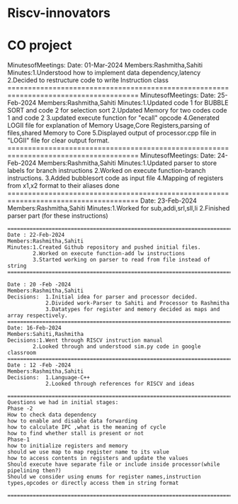 # Riscv-innovators
# CO project
 MinutesofMeetings:
    Date: 01-Mar-2024
    Members:Rashmitha,Sahiti
    Minutes:1.Understood how to implement data dependency,latency
            2.Decided to restructure code to write Instruction class
    ======================================================================================
    MinutesofMeetings:
    Date: 25-Feb-2024
    Members:Rashmitha,Sahiti
    Minutes:1.Updated code 1 for BUBBLE SORT and code 2 for selection sort
            2.Updated Memory for two codes code 1 and code 2
            3.updated execute function for "ecall" opcode
            4.Generated LOGII file for explanation of Memory Usage,Core Registers,parsing of files,shared Memory to Core
            5.Displayed output of processor.cpp file in "LOGII" file for clear output format.
    ======================================================================================
    MinutesofMeetings:
    Date: 24-Feb-2024
    Members:Rashmitha,Sahiti
    Minutes:1.Updated parser to store labels for branch instructions
            2.Worked on execute function-branch instructions.
            3.Added bubblesort code as input file
            4.Mapping of registers from x1,x2 format to their aliases done
    ======================================================================================
    Date: 23-Feb-2024
    Members:Rashmitha,Sahiti
    Minutes:1.Worked for sub,addi,srl,sll,li
            2.Finished parser part (for these instructions)
            
    ======================================================================================
    Date : 22-Feb-2024
    Members:Rashmitha,Sahiti
    Minutes:1.Created Github repository and pushed initial files.
            2.Worked on execute function-add lw instructions
            3.Started working on parser to read from file instead of string
    ======================================================================================
    
    Date : 20 -Feb -2024
    Members:Rashmitha,Sahiti
    Decisions:  1.Initial idea for parser and processor decided.
                2.Divided work-Parser to Sahiti and Processor to Rashmitha
                3.Datatypes for register and memory decided as maps and array respectively.
    ======================================================================================
    Date: 16-Feb-2024
    Members:Sahiti,Rashmitha
    Decisions:1.Went through RISCV instruction manual
            2.Looked through and understood sim.py code in google classroom
    ======================================================================================
    Date : 12 -Feb -2024
    Members:Rashmitha,Sahiti
    Decisions:  1.Language-C++
                2.Looked through references for RISCV and ideas
                
    ======================================================================================
    Questions we had in initial stages:
    Phase -2
    How to check data dependency
    how to enable and disable data forwarding 
    how to calculate IPC ,what is the meaning of cycle 
    how to find whether stall is present or not
    Phase-1
    how to initialize registers and memory
    should we use map to map register name to its value 
    how to access contents in registers and update the values
    Should execute have separate file or include inside processor(while pipelining then?)
    Should we consider using enums for register names,instruction types,opcodes or directly access them in string format
 
    ======================================================================================
